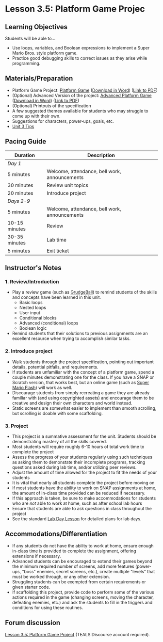 # Lesson 3.5: Platform Game Projec

## Learning Objectives

Students will be able to...

- Use loops, variables, and Boolean expressions to implement a Super Mario Bros. style platform game.
- Practice good debugging skills to correct issues as they arise while programming.

## Materials/Preparation

- Platform Game Project: [Platform Game](project_3_platform_game_easy.md) ([Download in Word](https://tealsk12.gitbooks.io/introduction-to-computer-science/content/Projects/Projects%20Word/Project%203%20Platform%20Game%20Easy.docx)) ([Link to PDF](https://tealsk12.gitbooks.io/introduction-to-computer-science/content/Projects/Projects%20PDF/Project%203%20Platform%20Game%20Easy.pdf))
- (Optional) Advanced Version of the project: [Advanced Platform Game](project_3.md) ([Download in Word](https://tealsk12.gitbooks.io/introduction-to-computer-science/content/Projects/Projects%20Word/Project%203%20Platform%20Game.docx)) ([Link to PDF](https://tealsk12.gitbooks.io/introduction-to-computer-science/content/Projects/Projects%20PDF/Project%203%20Platform%20Game.pdf))
- (Optional) Printouts of the specification
- A few suggested themes available for students who may struggle to come up with their own.
- Suggestions for characters, power-ups, goals, etc.
- [Unit 3 Tips](unit_3_tips.md)

## Pacing Guide

| Duration      | Description                                   |
| ------------- | --------------------------------------------- |
| _Day 1_       |                                               |
| 5 minutes     | Welcome, attendance, bell work, announcements |
| 30 minutes    | Review unit topics                            |
| 20 minutes    | Introduce project                             |
| _Days 2-9_    |                                               |
| 5 minutes     | Welcome, attendance, bell work, announcements |
| 10-15 minutes | Review                                        |
| 30-35 minutes | Lab time                                      |
| 5 minutes     | Exit ticket                                   |

## Instructor's Notes

### 1.  Review/Introduction

- Play a review game (such as [GrudgeBall](http://toengagethemall.blogspot.com/2013/02/grudgeball-review-game-where-kids-attack.html)) to remind students of the skills and concepts have been learned in this unit.
  - Basic loops
  - Nested loops
  - User input
  - Conditional blocks
  - Advanced (conditional) loops
  - Boolean logic
- Remind students that their solutions to previous assignments are an excellent resource when trying to accomplish similar tasks.

### 2. Introduce project

- Walk students through the project specification, pointing out important details, potential pitfalls, and requirements.
- If students are unfamiliar with the concept of a platform game, spend a couple minutes demonstrating one for the class.  If you have a SNAP or Scratch version, that works best, but an online game (such as [Super Mario Flash](http://www.pouetpu-games.com/index.php?section=2&game_id=1&w=640&h=480)) will work as well.
- Discourage students from simply recreating a game they are already familiar with (and using copyrighted assets) and encourage them to be creative and design their own characters and world instead.
- Static screens are somewhat easier to implement than smooth scrolling, but scrolling is doable with some scaffolding.

### 3. Project

- This project is a summative assessment for the unit.  Students should be demonstrating mastery of all the skills covered.
- Most students will require roughly 6-10 hours of total work time to complete the project
- Assess the progress of your students regularly using such techniques as asking them to demonstate their incomplete programs, tracking questions asked during lab time, and/or utilizing peer reviews.
- Adjust the amount of time allowed for the project to fit the needs of your students
- It is vital that nearly all students complete the project before moving on
- If most students have the ability to work on SNAP assignments at home, the amount of in-class time provided can be reduced if necessary.
- If this approach is taken, be sure to make accommodations for students who are _not_ able to work at home, such as after school lab hours
- Ensure that students are able to ask questions in class throughout the project
- See the standard [Lab Day Lesson](lab_day_lesson.md) for detailed plans for lab days.

## Accommodations/Differentiation

- If any students do not have the ability to work at home, ensure enough in-class time is provided to complete the assignment, offering extensions if necessary.
- Advanced students can be encouraged to extend their games beyond the minimum required number of screens, add more features (power-ups, "boss" enemies, secret screens, etc.), create multiple "levels" that must be worked through, or any other extension.
- Struggling students can be exempted from certain requirements or given starter code.
- If scaffolding this project, provide code to perform some of the various actions required in the game (changing screens, moving the character, defeating enemies, etc.) and ask the students to fill in the triggers and conditions for using these routines.

## Forum discussion

[Lesson 3.5: Platform Game Project](http://forums.tealsk12.org/c/intro-unit-3-variables-and-customization/lesson-3-5-platform-game-project) (TEALS Discourse account required).
